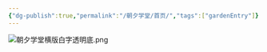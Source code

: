 ```yaml
---
{"dg-publish":true,"permalink":"/朝夕学堂/首页/","tags":["gardenEntry"]}
---
```


![朝夕学堂横版白字透明底.png](/img/user/%E6%9C%9D%E5%A4%95%E5%AD%A6%E5%A0%82/%E6%9C%9D%E5%A4%95%E5%AD%A6%E5%A0%82%E6%A8%AA%E7%89%88%E7%99%BD%E5%AD%97%E9%80%8F%E6%98%8E%E5%BA%95.png)